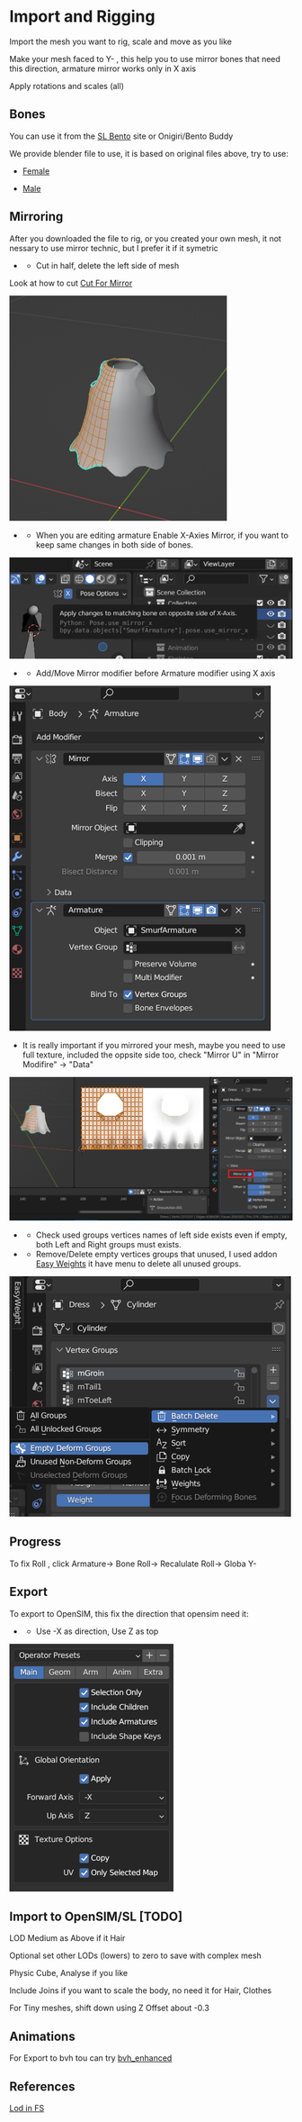 # Import and Rigging

Import the mesh you want to rig, scale and move as you like

Make your mesh faced to Y- , this help you to use mirror bones that need this direction, armature mirror works only in X axis

Apply rotations and scales (all)

## Bones

You can use it from the [SL Bento](https://wiki.secondlife.com/wiki/Project_Bento_Resources_and_Information) site or Onigiri/Bento Buddy

We provide blender file to use, it is based on original files above, try to use:

* [Female](Female_SL_Bento_Fixed.blend)

* [Male](Female_SL_Bento_Fixed.blend)

## Mirroring

After you downloaded the file to rig, or you created your own mesh, it not nessary to use mirror technic, but I prefer it if it symetric

* - Cut in half, delete the left side of mesh

Look at how to cut [Cut For Mirror](CutForMirror.md)

![Mirror Mesh](images/MirrorMesh.png)

* - When you are editing armature Enable X-Axies Mirror, if you want to keep same changes in both side of bones.

![Using Mirror On Armature](images/UsingMirrorOnX.png)

* - Add/Move Mirror modifier before Armature modifier using X axis

![Mirror Before Armature](images/MirrorBeforeArmature.png)

* It is really important if you mirrored your mesh, maybe you need to use full texture, included the oppsite side too, check "Mirror U" in "Mirror Modifire" -> "Data"

![Mirror With Texture Full](images/MirrorWithTextureFull.png)

* - Check used groups vertices names of left side exists even if empty, both Left and Right groups must exists.

* - Remove/Delete empty vertices groups that unused, I used addon [Easy Weights](https://studio.blender.org/pipeline/addons/easy_weights) it have menu to delete all unused groups.

![Delete Unused Groups](images/DeleteUnusedGroups.png)

## Progress

To fix Roll , click Armature-> Bone Roll-> Recalulate Roll-> Globa Y-

## Export

To export to OpenSIM, this fix the direction that opensim need it:

* - Use -X as direction, Use Z as top

![Rig Export](images/RigExportPage01.png)

## Import to OpenSIM/SL [TODO]

LOD Medium as Above if it Hair

Optional set other LODs (lowers) to zero to save with complex mesh

Physic Cube, Analyse if you like

Include Joins if you want to scale the body, no need it for Hair, Clothes

For Tiny meshes, shift down using Z Offset about -0.3

## Animations

For Export to bvh tou can try [bvh_enhanced](https://github.com/walkoncross/blender_bvh_addon_enhanced)

## References

[Lod in FS](https://www.firestormviewer.org/lod-and-the-upcoming-firestorm-release-the-what-and-why/)

